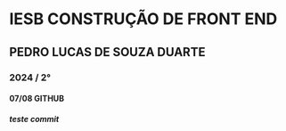 # IESB CONSTRUÇÃO DE FRONT END

## PEDRO LUCAS DE SOUZA DUARTE

### 2024 / 2°

#### 07/08 GITHUB

##### teste commit

